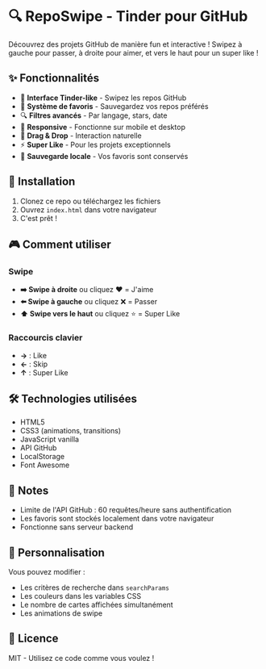 # 🔍 RepoSwipe - Tinder pour GitHub

Découvrez des projets GitHub de manière fun et interactive ! Swipez à gauche pour passer, à droite pour aimer, et vers le haut pour un super like !

## ✨ Fonctionnalités

- 🎴 **Interface Tinder-like** - Swipez les repos GitHub
- 💖 **Système de favoris** - Sauvegardez vos repos préférés
- 🔍 **Filtres avancés** - Par langage, stars, date
- 📱 **Responsive** - Fonctionne sur mobile et desktop
- 🎯 **Drag & Drop** - Interaction naturelle
- ⚡ **Super Like** - Pour les projets exceptionnels
- 💾 **Sauvegarde locale** - Vos favoris sont conservés

## 🚀 Installation

1. Clonez ce repo ou téléchargez les fichiers
2. Ouvrez `index.html` dans votre navigateur
3. C'est prêt !

## 🎮 Comment utiliser

### Swipe
- **➡️ Swipe à droite** ou cliquez ❤️ = J'aime
- **⬅️ Swipe à gauche** ou cliquez ❌ = Passer
- **⬆️ Swipe vers le haut** ou cliquez ⭐ = Super Like

### Raccourcis clavier
- **→** : Like
- **←** : Skip
- **↑** : Super Like

## 🛠️ Technologies utilisées

- HTML5
- CSS3 (animations, transitions)
- JavaScript vanilla
- API GitHub
- LocalStorage
- Font Awesome

## 📝 Notes

- Limite de l'API GitHub : 60 requêtes/heure sans authentification
- Les favoris sont stockés localement dans votre navigateur
- Fonctionne sans serveur backend

## 🔧 Personnalisation

Vous pouvez modifier :
- Les critères de recherche dans `searchParams`
- Les couleurs dans les variables CSS
- Le nombre de cartes affichées simultanément
- Les animations de swipe

## 📜 Licence

MIT - Utilisez ce code comme vous voulez !
